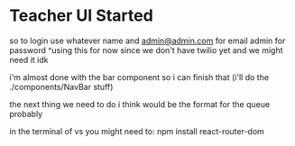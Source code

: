 # Teacher UI Started

so to login use whatever name and 
    admin@admin.com for email
    admin for password
^using this for now since we don't have twilio yet and we might need it idk


i'm almost done with the bar component so i can finish that (i'll do the ./components/NavBar stuff)


the next thing we need to do i think would be the format for the queue probably

in the terminal of vs you might need to:
npm install react-router-dom
